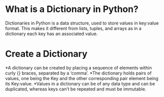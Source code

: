 # What is a Dictionary in Python?
Dictionaries in Python is a data structure, used to store values in key:value format. This makes it different from lists, tuples, and arrays as in a dictionary each key has an associated value.
# Create a Dictionary
*A dictionary can be created by placing a sequence of elements within curly {} braces, separated by a ‘comma’.
*The dictionary holds pairs of values, one being the Key and the other corresponding pair element being its Key:value.
*Values in a dictionary can be of any data type and can be duplicated, whereas keys can’t be repeated and must be immutable. 
